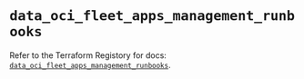 # `data_oci_fleet_apps_management_runbooks`

Refer to the Terraform Registory for docs: [`data_oci_fleet_apps_management_runbooks`](https://registry.terraform.io/providers/oracle/oci/6.18.0/docs/data-sources/fleet_apps_management_runbooks).
